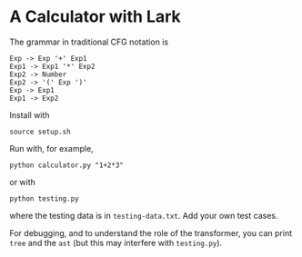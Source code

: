 # A Calculator with Lark

The grammar in traditional CFG notation is

```
Exp -> Exp '+' Exp1                                
Exp1 -> Exp1 '*' Exp2                              
Exp2 -> Number                                         
Exp2 -> '(' Exp ')'    
Exp -> Exp1                                        
Exp1 -> Exp2
```

Install with
```
source setup.sh
```

Run with, for example,
```
python calculator.py "1+2*3"
```
or with
```
python testing.py
```
where the testing data is in `testing-data.txt`. Add your own test cases.

For debugging, and to understand the role of the transformer, you can print `tree` and the `ast` (but this may interfere with `testing.py`).